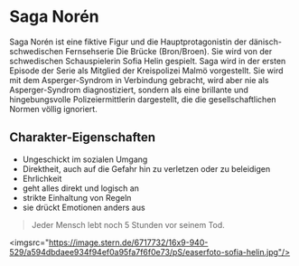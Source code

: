 # Saga Norén

Saga Norén ist eine fiktive Figur und die Hauptprotagonistin der dänisch-schwedischen Fernsehserie Die Brücke (Bron/Broen). Sie wird von der schwedischen Schauspielerin Sofia Helin gespielt. Saga wird in der ersten Episode der Serie als Mitglied der Kreispolizei Malmö vorgestellt. Sie wird mit dem Asperger-Syndrom in Verbindung gebracht, wird aber nie als Asperger-Syndrom diagnostiziert, sondern als eine brillante und hingebungsvolle Polizeiermittlerin dargestellt, die die gesellschaftlichen Normen völlig ignoriert.

## Charakter-Eigenschaften

* Ungeschickt im sozialen Umgang
* Direktheit, auch auf die Gefahr hin zu verletzen oder zu beleidigen
* Ehrlichkeit
* geht alles direkt und logisch an
* strikte Einhaltung von Regeln
* sie drückt Emotionen anders aus


> Jeder Mensch lebt noch 5 Stunden vor seinem Tod.

<imgsrc="https://image.stern.de/6717732/16x9-940-529/a594dbdaee934f94ef0a95fa7f6f0e73/pS/easerfoto-sofia-helin.jpg"/>